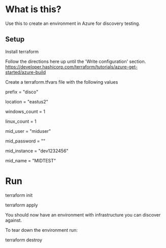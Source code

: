 # What is this?
Use this to create an environment in Azure for discovery testing.

## Setup

Install terraform

Follow the directions here up until the 'Write configuration' section.
https://developer.hashicorp.com/terraform/tutorials/azure-get-started/azure-build

Create a terraform.tfvars file with the following values 

prefix = "disco"  

location = "eastus2"  

windows_count = 1  

linux_count = 1  


mid_user = "miduser"  

mid_password = ""  

mid_instance = "dev1232456"  

mid_name = "MIDTEST"  


# Run

terraform init  

terraform apply  


You should now have an environment with infrastructure you can discover against.

To tear down the environment run:  

terraform destroy